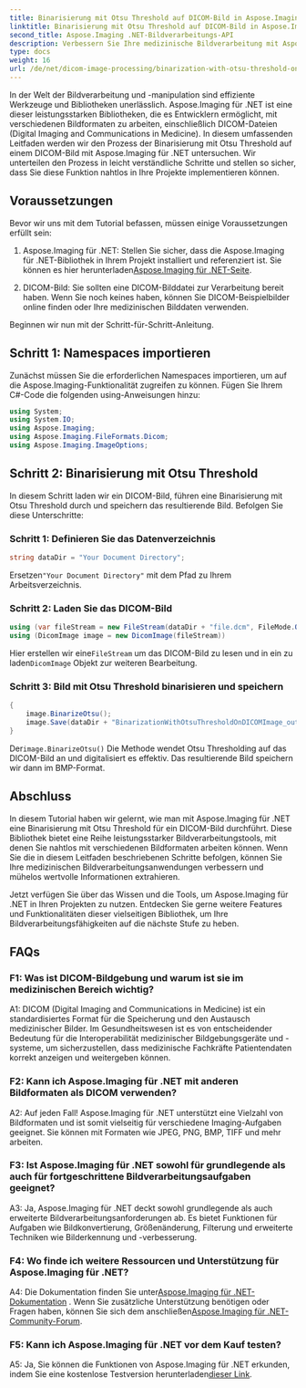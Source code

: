 ```yaml
---
title: Binarisierung mit Otsu Threshold auf DICOM-Bild in Aspose.Imaging für .NET
linktitle: Binarisierung mit Otsu Threshold auf DICOM-Bild in Aspose.Imaging für .NET
second_title: Aspose.Imaging .NET-Bildverarbeitungs-API
description: Verbessern Sie Ihre medizinische Bildverarbeitung mit Aspose.Imaging für .NET. Erfahren Sie, wie Sie mit Otsu Thresholding eine DICOM-Bildbinarisierung durchführen.
type: docs
weight: 16
url: /de/net/dicom-image-processing/binarization-with-otsu-threshold-on-dicom-image/
---
```

In der Welt der Bildverarbeitung und -manipulation sind effiziente Werkzeuge und Bibliotheken unerlässlich. Aspose.Imaging für .NET ist eine dieser leistungsstarken Bibliotheken, die es Entwicklern ermöglicht, mit verschiedenen Bildformaten zu arbeiten, einschließlich DICOM-Dateien (Digital Imaging and Communications in Medicine). In diesem umfassenden Leitfaden werden wir den Prozess der Binarisierung mit Otsu Threshold auf einem DICOM-Bild mit Aspose.Imaging für .NET untersuchen. Wir unterteilen den Prozess in leicht verständliche Schritte und stellen so sicher, dass Sie diese Funktion nahtlos in Ihre Projekte implementieren können.

## Voraussetzungen

Bevor wir uns mit dem Tutorial befassen, müssen einige Voraussetzungen erfüllt sein:

1.  Aspose.Imaging für .NET: Stellen Sie sicher, dass die Aspose.Imaging für .NET-Bibliothek in Ihrem Projekt installiert und referenziert ist. Sie können es hier herunterladen[Aspose.Imaging für .NET-Seite](https://releases.aspose.com/imaging/net/).

2. DICOM-Bild: Sie sollten eine DICOM-Bilddatei zur Verarbeitung bereit haben. Wenn Sie noch keines haben, können Sie DICOM-Beispielbilder online finden oder Ihre medizinischen Bilddaten verwenden.

Beginnen wir nun mit der Schritt-für-Schritt-Anleitung.

## Schritt 1: Namespaces importieren

Zunächst müssen Sie die erforderlichen Namespaces importieren, um auf die Aspose.Imaging-Funktionalität zugreifen zu können. Fügen Sie Ihrem C#-Code die folgenden using-Anweisungen hinzu:

```csharp
using System;
using System.IO;
using Aspose.Imaging;
using Aspose.Imaging.FileFormats.Dicom;
using Aspose.Imaging.ImageOptions;
```

## Schritt 2: Binarisierung mit Otsu Threshold

In diesem Schritt laden wir ein DICOM-Bild, führen eine Binarisierung mit Otsu Threshold durch und speichern das resultierende Bild. Befolgen Sie diese Unterschritte:

### Schritt 1: Definieren Sie das Datenverzeichnis

```csharp
string dataDir = "Your Document Directory";
```

 Ersetzen`"Your Document Directory"` mit dem Pfad zu Ihrem Arbeitsverzeichnis.

### Schritt 2: Laden Sie das DICOM-Bild

```csharp
using (var fileStream = new FileStream(dataDir + "file.dcm", FileMode.Open, FileAccess.Read))
using (DicomImage image = new DicomImage(fileStream))
```

 Hier erstellen wir eine`FileStream` um das DICOM-Bild zu lesen und in ein zu laden`DicomImage` Objekt zur weiteren Bearbeitung.

### Schritt 3: Bild mit Otsu Threshold binarisieren und speichern

```csharp
{
    image.BinarizeOtsu();
    image.Save(dataDir + "BinarizationWithOtsuThresholdOnDICOMImage_out.bmp", new BmpOptions());
}
```

 Der`image.BinarizeOtsu()` Die Methode wendet Otsu Thresholding auf das DICOM-Bild an und digitalisiert es effektiv. Das resultierende Bild speichern wir dann im BMP-Format.

## Abschluss

In diesem Tutorial haben wir gelernt, wie man mit Aspose.Imaging für .NET eine Binarisierung mit Otsu Threshold für ein DICOM-Bild durchführt. Diese Bibliothek bietet eine Reihe leistungsstarker Bildverarbeitungstools, mit denen Sie nahtlos mit verschiedenen Bildformaten arbeiten können. Wenn Sie die in diesem Leitfaden beschriebenen Schritte befolgen, können Sie Ihre medizinischen Bildverarbeitungsanwendungen verbessern und mühelos wertvolle Informationen extrahieren.

Jetzt verfügen Sie über das Wissen und die Tools, um Aspose.Imaging für .NET in Ihren Projekten zu nutzen. Entdecken Sie gerne weitere Features und Funktionalitäten dieser vielseitigen Bibliothek, um Ihre Bildverarbeitungsfähigkeiten auf die nächste Stufe zu heben.

## FAQs

### F1: Was ist DICOM-Bildgebung und warum ist sie im medizinischen Bereich wichtig?

A1: DICOM (Digital Imaging and Communications in Medicine) ist ein standardisiertes Format für die Speicherung und den Austausch medizinischer Bilder. Im Gesundheitswesen ist es von entscheidender Bedeutung für die Interoperabilität medizinischer Bildgebungsgeräte und -systeme, um sicherzustellen, dass medizinische Fachkräfte Patientendaten korrekt anzeigen und weitergeben können.

### F2: Kann ich Aspose.Imaging für .NET mit anderen Bildformaten als DICOM verwenden?

A2: Auf jeden Fall! Aspose.Imaging für .NET unterstützt eine Vielzahl von Bildformaten und ist somit vielseitig für verschiedene Imaging-Aufgaben geeignet. Sie können mit Formaten wie JPEG, PNG, BMP, TIFF und mehr arbeiten.

### F3: Ist Aspose.Imaging für .NET sowohl für grundlegende als auch für fortgeschrittene Bildverarbeitungsaufgaben geeignet?

A3: Ja, Aspose.Imaging für .NET deckt sowohl grundlegende als auch erweiterte Bildverarbeitungsanforderungen ab. Es bietet Funktionen für Aufgaben wie Bildkonvertierung, Größenänderung, Filterung und erweiterte Techniken wie Bilderkennung und -verbesserung.

### F4: Wo finde ich weitere Ressourcen und Unterstützung für Aspose.Imaging für .NET?

A4: Die Dokumentation finden Sie unter[Aspose.Imaging für .NET-Dokumentation](https://reference.aspose.com/imaging/net/) . Wenn Sie zusätzliche Unterstützung benötigen oder Fragen haben, können Sie sich dem anschließen[Aspose.Imaging für .NET-Community-Forum](https://forum.aspose.com/).

### F5: Kann ich Aspose.Imaging für .NET vor dem Kauf testen?

 A5: Ja, Sie können die Funktionen von Aspose.Imaging für .NET erkunden, indem Sie eine kostenlose Testversion herunterladen[dieser Link](https://releases.aspose.com/).